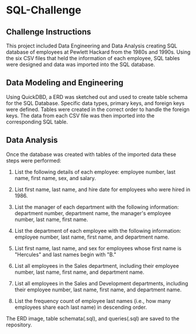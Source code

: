 # SQL-Challenge
## Challenge Instructions
This project included Data Engineering and Data Analysis creating SQL database of employees at Pewlett Hackard from the 1980s and 1990s. Using the six CSV files that held the information of each employee, SQL tables were designed and data was imported into the SQL database.

## Data Modeling and Engineering
Using QuickDBD, a ERD was sketched out and used to create table schema for the SQL Database. Specific data types, primary keys, and foreign keys were defined. Tables were created in the correct order to handle the foreign keys. The data from each CSV file was then imported into the corresponding SQL table.

## Data Analysis
Once the database was created with tables of the imported data these steps were performed:

1. List the following details of each employee: employee number, last name, first name, sex, and salary.

2. List first name, last name, and hire date for employees who were hired in 1986.

3. List the manager of each department with the following information: department number, department name, the manager's employee number, last name, first name.

4. List the department of each employee with the following information: employee number, last name, first name, and department name.

5. List first name, last name, and sex for employees whose first name is "Hercules" and last names begin with "B."

6. List all employees in the Sales department, including their employee number, last name, first name, and department name.

7. List all employees in the Sales and Development departments, including their employee number, last name, first name, and department name.

8. List the frequency count of employee last names (i.e., how many employees share each last name) in descending order.

The ERD image, table schemata(.sql), and queries(.sql) are saved to the repository.
